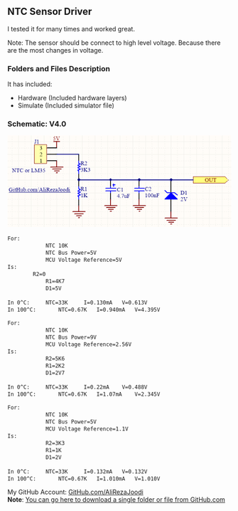 ##  NTC Sensor Driver
I tested it for many times and worked great.

Note: The sensor should be connect to high level voltage. Because there are the most changes in voltage.

### Folders and Files Description
It has included:
- Hardware (Included hardware layers)
- Simulate (Included simulator file)

### Schematic: V4.0
![](Hardware/V4.0.png)

```
For: 
	      	NTC 10K
	      	NTC Bus Power=5V
	      	MCU Voltage Reference=5V
Is:
		R2=0
	      	R1=4K7
	      	D1=5V

In 0^C: 	NTC=33K		I=0.130mA	V=0.613V		
In 100^C:       NTC=0.67K	I=0.940mA	V=4.395V	
```
```
For: 
	      	NTC 10K
	      	NTC Bus Power=9V
	      	MCU Voltage Reference=2.56V
Is:
	      	R2=5K6
	      	R1=2K2
	      	D1=2V7

In 0^C: 	NTC=33K		I=0.22mA	V=0.488V		
In 100^C:       NTC=0.67K	I=1.07mA	V=2.345V	
```
```
For: 
	      	NTC 10K
	      	NTC Bus Power=5V
	      	MCU Voltage Reference=1.1V
Is:
	      	R2=3K3
	      	R1=1K
	      	D1=2V

In 0^C: 	NTC=33K		I=0.132mA	V=0.132V		
In 100^C:       NTC=0.67K	I=1.010mA	V=1.010V	
```

My GitHub Account: [GitHub.com/AliRezaJoodi](https://github.com/AliRezaJoodi)  
**Note**: [You can go here to download a single folder or file from GitHub.com](https://minhaskamal.github.io/DownGit/#/home)
